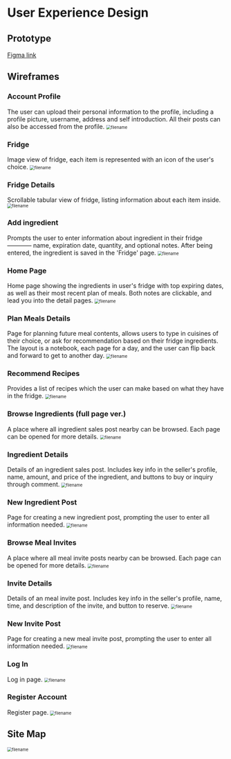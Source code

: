 # User Experience Design

## Prototype

[Figma link](https://www.figma.com/proto/LOtlcvLJMnR5EhQvi1QTxq/Agile-Architects-EcoTracker?type=design&node-id=100-429&t=MaryqZRbK8ydlcbA-1&scaling=scale-down&page-id=0%3A1&starting-point-node-id=100%3A429&mode=design)



## Wireframes


### Account Profile
The user can upload their personal information to the profile, including a profile picture, username, address and self introduction. All their posts can also be accessed from the profile.
<img src="./ux-design/wireframes/Account Profile.png" alt="filename" style="zoom:67%;" />


### Fridge
Image view of fridge, each item is represented with an icon of the user's choice.
<img src="./ux-design/wireframes/Fridge.png" alt="filename" style="zoom:67%;" />


### Fridge Details
Scrollable tabular view of fridge, listing information about each item inside.
<img src="./ux-design/wireframes/Fridge Details (short ver.).png" alt="filename" style="zoom:67%;" />


### Add ingredient
Prompts the user to enter information about ingredient in their fridge ———— name, expiration date, quantity, and optional notes. After being entered, the ingredient is saved in the 'Fridge' page.
<img src="./ux-design/wireframes/Add ingredient.png" alt="filename" style="zoom:67%;" />


### Home Page
Home page showing the ingredients in user's fridge with top expiring dates, as well as their most recent plan of meals. Both notes are clickable, and lead you into the detail pages.
<img src="./ux-design/wireframes/Plan Meals (Home Page).png" alt="filename" style="zoom:67%;" />


### Plan Meals Details
Page for planning future meal contents, allows users to type in cuisines of their choice, or ask for recommendation based on their fridge ingredients. The layout is a notebook, each page for a day, and the user can flip back and forward to get to another day.
<img src="./ux-design/wireframes/Plan Meals.png" alt="filename" style="zoom:67%;" />


### Recommend Recipes
Provides a list of recipes which the user can make based on what they have in the fridge.
<img src="./ux-design/wireframes/Recommend Recipes.png" alt="filename" style="zoom:67%;" />


### Browse Ingredients (full page ver.)
A place where all ingredient sales post nearby can be browsed. Each page can be opened for more details.
<img src="./ux-design/wireframes/Browse Ingredients (full page ver.).png" alt="filename" style="zoom:67%;" />


### Ingredient Details
Details of an ingredient sales post. Includes key info in the seller's profile, name, amount, and price of the ingredient, and buttons to buy or inquiry through comment.
<img src="./ux-design/wireframes/Ingrediant Details.png" alt="filename" style="zoom:67%;" />


### New Ingredient Post
Page for creating a new ingredient post, prompting the user to enter all information needed.
<img src="./ux-design/wireframes/New Ingredient Post.png" alt="filename" style="zoom:67%;" />


### Browse Meal Invites
A place where all meal invite posts nearby can be browsed. Each page can be opened for more details.
<img src="./ux-design/wireframes/Browse Meal Invites (short ver.).png" alt="filename" style="zoom:67%;" />


### Invite Details
Details of an meal invite post. Includes key info in the seller's profile, name, time, and description of the invite, and button to reserve.
<img src="./ux-design/wireframes/Invite Details.png" alt="filename" style="zoom:67%;" />


### New Invite Post
Page for creating a new meal invite post, prompting the user to enter all information needed.
<img src="./ux-design/wireframes/New Invite.png" alt="filename" style="zoom:67%;" />


### Log In
Log in page.
<img src="./ux-design/wireframes/Log In.png" alt="filename" style="zoom:67%;" />


### Register Account
Register page.
<img src="./ux-design/wireframes/Register Account.png" alt="filename" style="zoom:67%;" />

## Site Map
<img src="./ux-design/wireframes/Site Map.png" alt="filename" style="zoom:67%;" />


